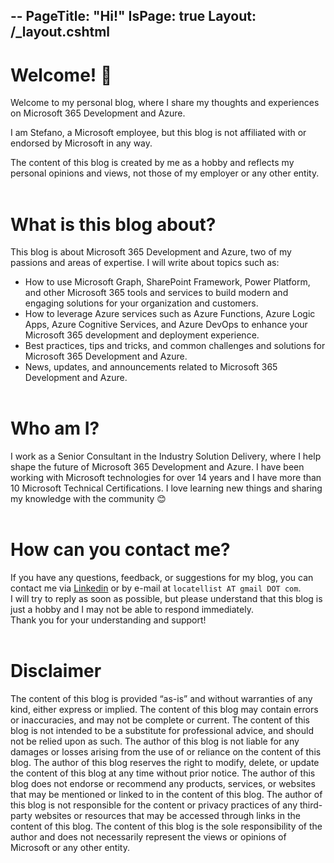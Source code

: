 --
PageTitle: "Hi!"
IsPage: true
Layout: /_layout.cshtml
--

# Welcome! 👋
Welcome to my personal blog, where I share my thoughts and experiences on Microsoft 365 Development and Azure. 

I am Stefano, a Microsoft employee, but this blog is not affiliated with or endorsed by Microsoft in any way. 

The content of this blog is created by me as a hobby and reflects my personal opinions and views, not those of my employer or any other entity.
<br><br>
# What is this blog about?
This blog is about Microsoft 365 Development and Azure, two of my passions and areas of expertise. I will write about topics such as:
- How to use Microsoft Graph, SharePoint Framework, Power Platform, and other Microsoft 365 tools and services to build modern and engaging solutions for your organization and customers.
- How to leverage Azure services such as Azure Functions, Azure Logic Apps, Azure Cognitive Services, and Azure DevOps to enhance your Microsoft 365 development and deployment experience.
- Best practices, tips and tricks, and common challenges and solutions for Microsoft 365 Development and Azure.
- News, updates, and announcements related to Microsoft 365 Development and Azure.
<br><br>
# Who am I?
I work as a Senior Consultant in the Industry Solution Delivery, where I help shape the future of Microsoft 365 Development and Azure. I have been working with Microsoft technologies for over 14 years and I have more than 10 Microsoft Technical Certifications. 
I love learning new things and sharing my knowledge with the community  😊
<br><br>
# How can you contact me?
If you have any questions, feedback, or suggestions for my blog, you can contact me via [Linkedin](https://www.linkedin.com/in/locatellistefano) or by e-mail at `locatellist AT gmail DOT com`. 
<br>I will try to reply as soon as possible, but please understand that this blog is just a hobby and I may not be able to respond immediately.<br>Thank you for your understanding and support!
<br><br>
# Disclaimer
The content of this blog is provided “as-is” and without warranties of any kind, either express or implied. The content of this blog may contain errors or inaccuracies, and may not be complete or current. The content of this blog is not intended to be a substitute for professional advice, and should not be relied upon as such. The author of this blog is not liable for any damages or losses arising from the use of or reliance on the content of this blog. The author of this blog reserves the right to modify, delete, or update the content of this blog at any time without prior notice. The author of this blog does not endorse or recommend any products, services, or websites that may be mentioned or linked to in the content of this blog. The author of this blog is not responsible for the content or privacy practices of any third-party websites or resources that may be accessed through links in the content of this blog. The content of this blog is the sole responsibility of the author and does not necessarily represent the views or opinions of Microsoft or any other entity.
